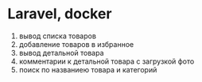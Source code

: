 # Laravel, docker

1. вывод списка товаров
2. добавление товаров в избранное
3. вывод детальной товара
4. комментарии к детальной товара с загрузкой фото
5. поиск по названиею товара и категорий
